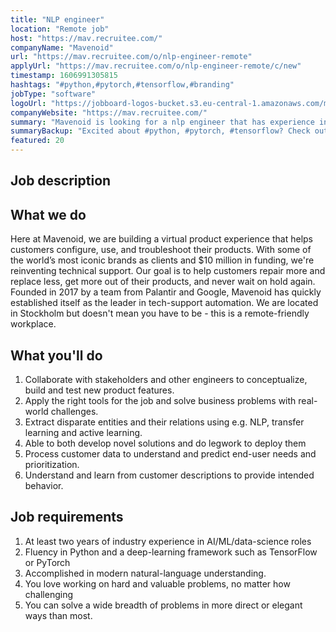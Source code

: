 ```yaml
---
title: "NLP engineer"
location: "Remote job"
host: "https://mav.recruitee.com/"
companyName: "Mavenoid"
url: "https://mav.recruitee.com/o/nlp-engineer-remote"
applyUrl: "https://mav.recruitee.com/o/nlp-engineer-remote/c/new"
timestamp: 1606991305815
hashtags: "#python,#pytorch,#tensorflow,#branding"
jobType: "software"
logoUrl: "https://jobboard-logos-bucket.s3.eu-central-1.amazonaws.com/mavenoid"
companyWebsite: "https://mav.recruitee.com/"
summary: "Mavenoid is looking for a nlp engineer that has experience in: experience in: #python, #pytorch, #tensorflow."
summaryBackup: "Excited about #python, #pytorch, #tensorflow? Check out this job post!"
featured: 20
---
```


## Job description

## What we do

Here at Mavenoid, we are building a virtual product experience that helps customers configure, use, and troubleshoot their products. With some of the world’s most iconic brands as clients and $10 million in funding, we're reinventing technical support. Our goal is to help customers repair more and replace less, get more out of their products, and never wait on hold again. Founded in 2017 by a team from Palantir and Google, Mavenoid has quickly established itself as the leader in tech-support automation. We are located in Stockholm but doesn't mean you have to be - this is a remote-friendly workplace.

## What you'll do

1.  Collaborate with stakeholders and other engineers to conceptualize, build and test new product features.
2.  Apply the right tools for the job and solve business problems with real-world challenges.
3.  Extract disparate entities and their relations using e.g. NLP, transfer learning and active learning.
4.  Able to both develop novel solutions and do legwork to deploy them
5.  Process customer data to understand and predict end-user needs and prioritization.
6.  Understand and learn from customer descriptions to provide intended behavior.

## Job requirements

1.  At least two years of industry experience in AI/ML/data-science roles
2.  Fluency in Python and a deep-learning framework such as TensorFlow or PyTorch
3.  Accomplished in modern natural-language understanding.
4.  You love working on hard and valuable problems, no matter how challenging
5.  You can solve a wide breadth of problems in more direct or elegant ways than most.
